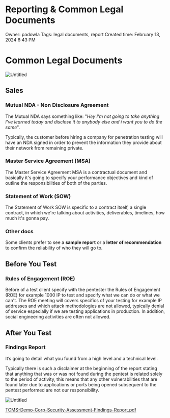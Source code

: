 # Reporting & Common Legal Documents

Owner: padowla
Tags: legal documents, report
Created time: February 13, 2024 6:43 PM

# Common Legal Documents

![Untitled](Reporting%20&%20Common%20Legal%20Documents%204cd23b3bfd404a42a2969c470d4b7baf/Untitled.png)

## Sales

### Mutual NDA - Non Disclosure Agreement

The Mutual NDA says something like: "*Hey I'm not going to take anything I've learned today and disclose it to anybody else and i want you to do the same*".

Typically, the customer before hiring a company for penetration testing will have an NDA signed in order to prevent the information they provide about their network from remaining private.

### Master Service Agreement (MSA)

The Master Service Agreement MSA is a contractual document and basically it's going to specify your performance objectives and kind of outline the responsibilities of both of the parties.

### Statement of Work (SOW)

The Statement of Work SOW is specific to a contract itself, a single contract, in which we're talking about activities, deliverables, timelines, how much it's gonna pay.

### Other docs

Some clients prefer to see a **sample report** or a **letter of recommendation** to confirm the reliability of who they will go to.

## Before You Test

### Rules of Engagement (ROE)

Before of a test client specify with the pentester the Rules of Engagement (ROE) for example 1000 IP to test and specify what we can do or what we can't. The ROE meeting will covers specifics of your testing for example IP addresses and which attack methodologies are not allowed, typically denial of service especially if we are testing applications in production. In addition, social engineering activities are often not allowed.

## After You Test

### Findings Report

It’s going to detail what you found from a high level and a technical level.

Typically there is such a disclaimer at the beginning of the report stating that anything that was or was not found during the pentest is related solely to the period of activity, this means that any other vulnerabilities that are found later due to applications or ports being opened subsequent to the pentest performed are not our responsibility.

![Untitled](Reporting%20&%20Common%20Legal%20Documents%204cd23b3bfd404a42a2969c470d4b7baf/Untitled%201.png)

[TCMS-Demo-Corp-Security-Assessment-Findings-Report.pdf](Reporting%20&%20Common%20Legal%20Documents%204cd23b3bfd404a42a2969c470d4b7baf/TCMS-Demo-Corp-Security-Assessment-Findings-Report.pdf)